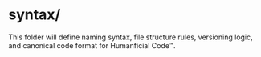 # syntax/
This folder will define naming syntax, file structure rules, versioning logic, and canonical code format for Humanficial Code™.
